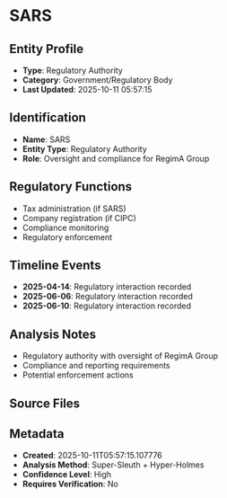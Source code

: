 # SARS

## Entity Profile
- **Type**: Regulatory Authority
- **Category**: Government/Regulatory Body
- **Last Updated**: 2025-10-11 05:57:15

## Identification
- **Name**: SARS
- **Entity Type**: Regulatory Authority
- **Role**: Oversight and compliance for RegimA Group

## Regulatory Functions
- Tax administration (if SARS)
- Company registration (if CIPC)
- Compliance monitoring
- Regulatory enforcement

## Timeline Events
- **2025-04-14**: Regulatory interaction recorded
- **2025-06-06**: Regulatory interaction recorded
- **2025-06-10**: Regulatory interaction recorded

## Analysis Notes
- Regulatory authority with oversight of RegimA Group
- Compliance and reporting requirements
- Potential enforcement actions

## Source Files

## Metadata
- **Created**: 2025-10-11T05:57:15.107776
- **Analysis Method**: Super-Sleuth + Hyper-Holmes
- **Confidence Level**: High
- **Requires Verification**: No
